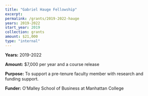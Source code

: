 ```yaml
---
title: "Gabriel Hauge Fellowship"
excerpt: 
permalink: /grants/2019-2022-hauge
years: 2019-2022
start_year: 2019
collection: grants
amount: $21,000
type: "internal"
---
```

<!-- Google tag (gtag.js) -->
<script async src="https://www.googletagmanager.com/gtag/js?id=G-Q95WSVMDNZ"></script>
<script>
  window.dataLayer = window.dataLayer || [];
  function gtag(){dataLayer.push(arguments);}
  gtag('js', new Date());

  gtag('config', 'G-Q95WSVMDNZ');
</script>


**Years:** 2019-2022

**Amount:** $7,000 per year and a course release

**Purpose:** To support a pre-tenure faculty member with research and funding support.

**Funder:** O'Malley School of Business at Manhattan College